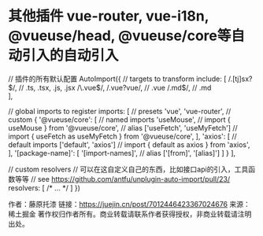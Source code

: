 # 其他插件 vue-router, vue-i18n, @vueuse/head, @vueuse/core等自动引入的自动引入
// 插件的所有默认配置
AutoImport({
  // targets to transform
  include: [
    /\.[tj]sx?$/, // .ts, .tsx, .js, .jsx
    /\.vue$/, /\.vue\?vue/, // .vue
    /\.md$/, // .md  
  ],

  // global imports to register
  imports: [
    // presets
    'vue',
    'vue-router',
    // custom
    {
      '@vueuse/core': [
        // named imports
        'useMouse', // import { useMouse } from '@vueuse/core',
        // alias
        ['useFetch', 'useMyFetch'] // import { useFetch as useMyFetch } from '@vueuse/core',
      ],
      'axios': [
        // default imports
        ['default', 'axios'] // import { default as axios } from 'axios',
      ],
      '[package-name]': [
        '[import-names]',
        // alias
        ['[from]', '[alias]']
      ]
    }
  ],

  // custom resolvers
  // 可以在这自定义自己的东西，比如接口api的引入，工具函数等等
  // see https://github.com/antfu/unplugin-auto-import/pull/23/
  resolvers: [
    /* ... */
  ]
})

作者：藤原托漆
链接：https://juejin.cn/post/7012446423367024676
来源：稀土掘金
著作权归作者所有。商业转载请联系作者获得授权，非商业转载请注明出处。